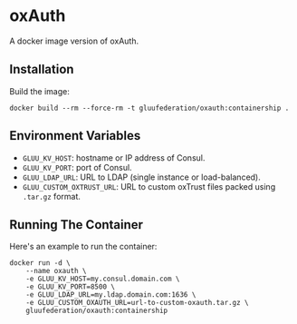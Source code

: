# oxAuth

A docker image version of oxAuth.

## Installation

Build the image:

```
docker build --rm --force-rm -t gluufederation/oxauth:containership .
```

## Environment Variables

- `GLUU_KV_HOST`: hostname or IP address of Consul.
- `GLUU_KV_PORT`: port of Consul.
- `GLUU_LDAP_URL`: URL to LDAP (single instance or load-balanced).
- `GLUU_CUSTOM_OXTRUST_URL`: URL to custom oxTrust files packed using `.tar.gz` format.

## Running The Container

Here's an example to run the container:

```
docker run -d \
    --name oxauth \
    -e GLUU_KV_HOST=my.consul.domain.com \
    -e GLUU_KV_PORT=8500 \
    -e GLUU_LDAP_URL=my.ldap.domain.com:1636 \
    -e GLUU_CUSTOM_OXAUTH_URL=url-to-custom-oxauth.tar.gz \
    gluufederation/oxauth:containership
```
